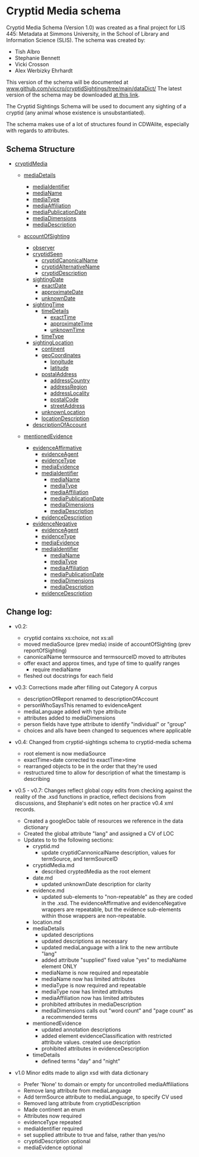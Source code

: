 # Cryptid Media schema

Cryptid Media Schema (Version 1.0) was created as a final project for LIS 445: Metadata at Simmons 
University, in the School of Library and Information Science (SLIS). The schema was created by:
* Tish Albro
* Stephanie Bennett
* Vicki Crosson
* Alex Werbizky Ehrhardt

This version of the schema will be documented at www.github.com/viccro/cryptidSightings/tree/main/dataDict/
The latest version of the schema may be downloaded [at this link](https://raw.githubusercontent.com/viccro/cryptidSightings/main/cryptid-media-1.0.xsd).

The Cryptid Sightings Schema will be used to document any sighting of a cryptid (any animal whose 
existence is unsubstantiated). 

The schema makes use of a lot of structures found in CDWAlite, especially with regards to attributes.

## Schema Structure

* [cryptidMedia](cryptidMedia.md)
    * [mediaDetails](mediaDetails.md)
        * [mediaIdentifier](cryptidMedia.md#sub-element-mediaIdentifier)
        * [mediaName](cryptidMedia.md#sub-element-medianame)
        * [mediaType](cryptidMedia.md#sub-element-mediatype)
        * [mediaAffiliation](cryptidMedia.md#sub-element-mediaaffiliation)
        * [mediaPublicationDate](date.md)
        * [mediaDimensions](cryptidMedia.md#sub-element-mediaDimensions)
        * [mediaDescription](cryptidMedia.md#sub-element-mediadescription)

    * [accountOfSighting](account.md)
        * [observer](account.md#sub-element-observer)
        * [cryptidSeen](account.md#sub-element-cryptidseen)
            * [cryptidCanonicalName](cryptid.md#sub-element-cryptidcanonicalname)
            * [cryptidAlternativeName](account.md#sub-element-cryptidalternativename)
            * [cryptidDescription](account.md#sub-element-cryptiddescription)
        * [sightingDate](date.md)
            * [exactDate](date.md#sub-element-exactdate)
            * [approximateDate](date.md#sub-element-approximatedate)
            * [unknownDate](date.md#sub-element-unknowndate)
        * [sightingTime](time.md)
            * [timeDetails](timeDetails.md)
                * [exactTime](timeDetails.md#sub-element-exacttime)
                * [approximateTime](timeDetails.md#sub-element-approximatetime)
                * [unknownTime](time.md#sub-element-unknowntime)
            * [timeType](time.md#sub-element-timetype)
        * [sightingLocation](location.md)
            * [continent](location.md#sub-element-continent)
            * [geoCoordinates](location.md#sub-element-geocoordinates)
                * [longitude](coordinates.md#sub-element-longitude)
                * [latitude](coordinates.md#sub-element-latitude)
            * [postalAddress](postalAddress.md)
                * [addressCountry](postalAddress.md#sub-element-addresscountry)
                * [addressRegion](postalAddress.md#sub-element-addressregion)
                * [addressLocality](postalAddress.md#sub-element-addresslocality)
                * [postalCode](postalAddress.md#sub-element-postalCode)
                * [streetAddress](postalAddress.md#sub-element-streetaddress)
            * [unknownLocation](location.md#sub-element-unknownlocation)
            * [locationDescription](location.md#sub-element-locationdescription)
        * [descriptionOfAccount](account.md#sub-element-descriptionofaccount)

    * [mentionedEvidence](cryptidMedia.md#sub-element-mentionedevidence)
        * [evidenceAffirmative](evidence.md)
            * [evidenceAgent](evidence.md#sub-element-evidenceagent)
            * [evidenceType](evidence.md#sub-element-evidencetype)
            * [mediaEvidence](mediaDetails.md)
            * [mediaIdentifier](cryptidMedia.md#sub-element-mediaIdentifier)
                * [mediaName](cryptidMedia.md#sub-element-medianame)
                * [mediaType](cryptidMedia.md#sub-element-mediatype)
                * [mediaAffiliation](cryptidMedia.md#sub-element-mediaaffiliation)
                * [mediaPublicationDate](cryptidMedia.md#sub-element-mediapublicationdate)
                * [mediaDimensions](cryptidMedia.md#sub-element-mediaDimensions)
                * [mediaDescription](cryptidMedia.md#sub-element-mediadescription)
            * [evidenceDescription](evidence.md#sub-element-evidenceAgent)
        * [evidenceNegative](evidence.md)
            * [evidenceAgent](evidence.md#sub-element-evidenceagent)
            * [evidenceType](evidence.md#sub-element-evidencetype)
            * [mediaEvidence](mediaDetails.md)
            * [mediaIdentifier](cryptidMedia.md#sub-element-mediaIdentifier)
                * [mediaName](cryptidMedia.md#sub-element-medianame)
                * [mediaType](cryptidMedia.md#sub-element-mediatype)
                * [mediaAffiliation](cryptidMedia.md#sub-element-mediaaffiliation)
                * [mediaPublicationDate](cryptidMedia.md#sub-element-mediapublicationdate)
                * [mediaDimensions](cryptidMedia.md#sub-element-mediaDimensions)
                * [mediaDescription](cryptidMedia.md#sub-element-mediadescription)
            * [evidenceDescription](evidence.md#sub-element-evidenceAgent)

## Change log:
* v0.2: 
    * cryptid contains xs:choice, not xs:all
    * moved mediaSource (prev media) inside of accountOfSighting (prev reportOfSighting)
    * canonicalName termsource and termsourceID moved to attributes
    * offer exact and approx times, and type of time to qualify ranges
        * require mediaName
    * fleshed out docstrings for each field

* v0.3: Corrections made after filling out Category A corpus
    * descriptionOfReport renamed to descriptionOfAccount
    * personWhoSaysThis renamed to evidenceAgent
    * mediaLanguage added with type attribute
    * attributes added to mediaDimensions
    * person fields have type attribute to identify "individual" or "group"
    * choices and alls have been changed to sequences where applicable
    
* v0.4: Changed from cryptid-sightings schema to cryptid-media schema
    * root element is now mediaSource
    * exactTime>date corrected to exactTime>time
    * rearranged objects to be in the order that they're used
    * restructured time to allow for description of what the timestamp is describing
    
* v0.5 - v0.7: Changes reflect global copy edits from checking against the reality of the .xsd functions in practice, reflect decisions from discussions, and Stephanie's edit notes on her practice v0.4 xml records.
    * Created a googleDoc table of resources we reference in the data dictionary
    * Created the global attribute "lang" and assigned a CV of LOC
    * Updates to to the following sections:
       * cryptid.md
         * update cryptidCannonicalName description, values for termSource, and termSourceID
       * cryptidMedia.md
         * described cryptedMedia as the root element
       * date.md
         * updated unknownDate description for clarity
       * evidence.md
         * updated sub-elements to "non-repeatable" as they are coded in the .xsd. The evidenceAffirmative and evidenceNegative wrappers are repeatable, but the evidence sub-elements within those wrappers are non-repeatable. 
       * location.md
       * mediaDetails
         * updated descriptions
         * updated descriptions as necessary
         * updated mediaLanguage with a link to the new arrtibute "lang" 
         * added attribute "supplied" fixed value "yes" to mediaName element ONLY
         * mediaName is now required and repeatable
         * mediaName now has limited attributes		
         * mediaType is now required and repeatable
         * mediaType now has limited attributes		
         * mediaAffiliation now has limited attributes
         * prohibited attributes in mediaDescription
         * mediaDimensions calls out "word count" and "page count" as a recommended terms
       * mentionedEvidence
         * updated annotation descriptions
         * added element evidenceClassification with restricted attribute values. created use description
         * prohibited attributes in evidenceDescription
       * timeDetails
         * defined terms "day" and "night"
    
* v1.0 Minor edits made to align xsd with data dictionary
    * Prefer 'None' to domain or empty for uncontrolled mediaAffiliations
    * Remove lang attribute from mediaLanguage
    * Add termSource attribute to mediaLanguage, to specify CV used
    * Removed lang attribute from cryptidDescription
    * Made continent an enum
    * Attributes now required
    * evidenceType repeated
    * mediaIdentifier required
    * set supplied attribute to true and false, rather than yes/no
    * cryptidDescription optional
    * mediaEvidence optional